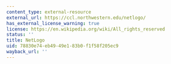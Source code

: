 ```yaml
---
content_type: external-resource
external_url: https://ccl.northwestern.edu/netlogo/
has_external_license_warning: true
license: https://en.wikipedia.org/wiki/All_rights_reserved
status: ''
title: NetLogo
uid: 78830e74-eb49-49e1-83b0-f1f58f205ec9
wayback_url: ''
---
```

